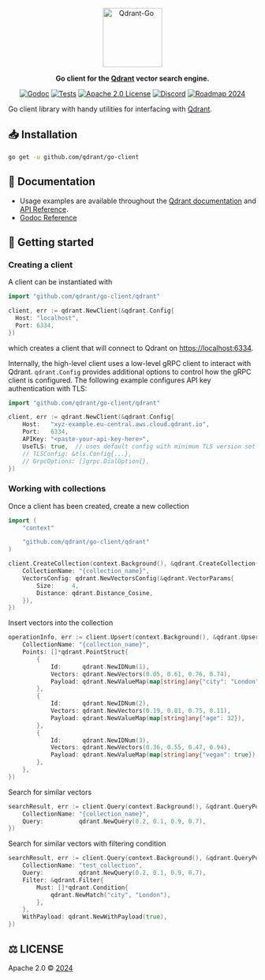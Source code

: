 <p align="center">
  <img height="120" src="https://github.com/user-attachments/assets/a69a26dd-ecfb-46d5-bbe1-3c0b9f0c430a" alt="Qdrant-Go">
</p>

<p align="center">
    <b>Go client for the <a href="https://github.com/qdrant/qdrant">Qdrant</a> vector search engine.</b>
</p>

<p align="center">
    <a href="https://pkg.go.dev/github.com/qdrant/go-client"><img src="https://img.shields.io/badge/Docs-godoc-success" alt="Godoc"></a>
    <a href="https://github.com/qdrant/go-client/actions/workflows/ci.yml"><img src="https://github.com/qdrant/go-client/actions/workflows/ci.yml/badge.svg?branch=master" alt="Tests"></a>
    <a href="https://github.com/qdrant/go-client/blob/master/LICENSE"><img src="https://img.shields.io/badge/License-Apache%202.0-success" alt="Apache 2.0 License"></a>
    <a href="https://qdrant.to/discord"><img src="https://img.shields.io/badge/Discord-Qdrant-5865F2.svg?logo=discord" alt="Discord"></a>
    <a href="https://qdrant.to/roadmap"><img src="https://img.shields.io/badge/Roadmap-2024-bc1439.svg" alt="Roadmap 2024"></a>
</p>

Go client library with handy utilities for interfacing with [Qdrant](https://qdrant.tech/).

## 📥 Installation

```bash
go get -u github.com/qdrant/go-client
```

## 📖 Documentation

- Usage examples are available throughout the [Qdrant documentation](https://qdrant.tech/documentation/quick-start/) and [API Reference](https://api.qdrant.tech/).
- [Godoc Reference](https://pkg.go.dev/github.com/qdrant/go-client)

## 🔌 Getting started

### Creating a client

A client can be instantiated with

```go
import "github.com/qdrant/go-client/qdrant"

client, err := qdrant.NewClient(&qdrant.Config{
  Host: "localhost",
  Port: 6334,
})
```

which creates a client that will connect to Qdrant on <https://localhost:6334>.

Internally, the high-level client uses a low-level gRPC client to interact with
Qdrant. `qdrant.Config` provides additional options to control how the gRPC
client is configured. The following example configures API key authentication with TLS:

```go
import "github.com/qdrant/go-client/qdrant"

client, err := qdrant.NewClient(&qdrant.Config{
	Host:   "xyz-example.eu-central.aws.cloud.qdrant.io",
	Port:   6334,
	APIKey: "<paste-your-api-key-here>",
	UseTLS: true,  // uses default config with minimum TLS version set to 1.3
	// TLSConfig: &tls.Config{...},
	// GrpcOptions: []grpc.DialOption{},
})
```

### Working with collections

Once a client has been created, create a new collection

```go
import (
	"context"

	"github.com/qdrant/go-client/qdrant"
)

client.CreateCollection(context.Background(), &qdrant.CreateCollection{
	CollectionName: "{collection_name}",
	VectorsConfig: qdrant.NewVectorsConfig(&qdrant.VectorParams{
		Size:     4,
		Distance: qdrant.Distance_Cosine,
	}),
})
```

Insert vectors into the collection

```go
operationInfo, err := client.Upsert(context.Background(), &qdrant.UpsertPoints{
	CollectionName: "{collection_name}",
	Points: []*qdrant.PointStruct{
		{
			Id:      qdrant.NewIDNum(1),
			Vectors: qdrant.NewVectors(0.05, 0.61, 0.76, 0.74),
			Payload: qdrant.NewValueMap(map[string]any{"city": "London"}),
		},
		{
			Id:      qdrant.NewIDNum(2),
			Vectors: qdrant.NewVectors(0.19, 0.81, 0.75, 0.11),
			Payload: qdrant.NewValueMap(map[string]any{"age": 32}),
		},
		{
			Id:      qdrant.NewIDNum(3),
			Vectors: qdrant.NewVectors(0.36, 0.55, 0.47, 0.94),
			Payload: qdrant.NewValueMap(map[string]any{"vegan": true}),
		},
	},
})
```

Search for similar vectors

```go
searchResult, err := client.Query(context.Background(), &qdrant.QueryPoints{
	CollectionName: "{collection_name}",
	Query:          qdrant.NewQuery(0.2, 0.1, 0.9, 0.7),
})
```

Search for similar vectors with filtering condition

```go
searchResult, err := client.Query(context.Background(), &qdrant.QueryPoints{
	CollectionName: "test_collection",
	Query:          qdrant.NewQuery(0.2, 0.1, 0.9, 0.7),
	Filter: &qdrant.Filter{
		Must: []*qdrant.Condition{
			qdrant.NewMatch("city", "London"),
		},
	},
	WithPayload: qdrant.NewWithPayload(true),
})
```

## ⚖️ LICENSE

Apache 2.0 © [2024](https://github.com/qdrant/go-client/blob/master/LICENSE)
